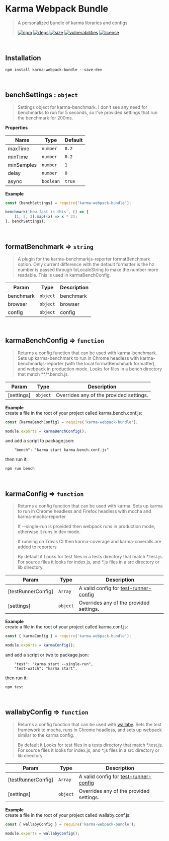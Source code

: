 # Karma Webpack Bundle

> A personalized bundle of karma libraries and configs
>
> [![npm][npm]][npm-url]
[![deps][deps]][deps-url]
[![size][size]][size-url]
[![vulnerabilities][vulnerabilities]][vulnerabilities-url]
[![license][license]][license-url]


<br><a name="Installation"></a>

## Installation
```
npm install karma-webpack-bundle --save-dev
```

<br><a name="benchSettings"></a>

## benchSettings : <code>object</code>
> Settings object for karma-benchmark. I don't see any need for benchmarks to run for 5 seconds, so I've provided settings that run the benchmark for 200ms.

**Properties**

| Name | Type | Default |
| --- | --- | --- |
| maxTime | <code>number</code> | <code>0.2</code> | 
| minTime | <code>number</code> | <code>0.2</code> | 
| minSamples | <code>number</code> | <code>1</code> | 
| delay | <code>number</code> | <code>0</code> | 
| async | <code>boolean</code> | <code>true</code> | 

**Example**  
```javascript
const {benchSettings} = require('karma-webpack-bundle');

benchmark('how fast is this', () => {
    [1, 2, 3].map((x) => x * 2);
}, benchSettings);
```

<br><a name="formatBenchmark"></a>

## formatBenchmark ⇒ <code>string</code>
> A plugin for the karma-benchmarkjs-reporter formatBenchmark option. Only current difference with the default formatter is the hz number is passed through toLocaleString to make the number more readable. This is used in karmaBenchConfig.


| Param | Type | Description |
| --- | --- | --- |
| benchmark | <code>object</code> | benchmark |
| browser | <code>object</code> | browser |
| config | <code>object</code> | config |


<br><a name="karmaBenchConfig"></a>

## karmaBenchConfig ⇒ <code>function</code>
> Returns a config function that can be used with karma-benchmark. Sets up karma-benchmark to run in Chrome headless with karma-benchmarkjs-reporter (with the local formatBenchmark formatter), and webpack in production mode. Looks for files in a bench directory that match \*\*\/\*.bench.js.


| Param | Type | Description |
| --- | --- | --- |
| [settings] | <code>object</code> | Overrides any of the provided settings. |

**Example**  
create a file in the root of your project called karma.bench.conf.js:

```javascript
const {karmaBenchConfig} = require('karma-webpack-bundle');

module.exports = karmaBenchConfig();
```

and add a script to package.json:

```
    "bench": "karma start karma.bench.conf.js"
```

then run it:

```
npm run bench
```

<br><a name="karmaConfig"></a>

## karmaConfig ⇒ <code>function</code>
> Returns a config function that can be used with karma. Sets up karma to run in Chrome headless and Firefox headless with mocha and karma-mocha-reporter.
> 
> If --single-run is provided then webpack runs in production mode, otherwise it runs in dev mode.
> 
> If running on Travis CI then karma-coverage and karma-coveralls are added to reporters
> 
> By default it Looks for test files in a tests directory that match *.test.js. For source files it looks for index.js, and *.js files in a src directory or lib directory.


| Param | Type | Description |
| --- | --- | --- |
| [testRunnerConfig] | <code>Array</code> | A valid config for [test-runner-config](https://www.npmjs.com/package/test-runner-config) |
| [settings] | <code>object</code> | Overrides any of the provided settings. |

**Example**  
create a file in the root of your project called karma.conf.js:

```javascript
const { karmaConfig } = require('karma-webpack-bundle');

module.exports = karmaConfig();
```

and add a script or two to package.json:

```
    "test": "karma start --single-run",
    "test-watch": "karma start",
```

then run it:

```
npm test
```

<br><a name="wallabyConfig"></a>

## wallabyConfig ⇒ <code>function</code>
> Returns a config function that can be used with [wallaby](https://wallabyjs.com/). Sets the test framework to mocha, runs in Chrome headless, and sets up webpack similar to the karma config.
> 
> By default it Looks for test files in a tests directory that match *.test.js. For source files it looks for index.js, and *.js files in a src directory or lib directory.


| Param | Type | Description |
| --- | --- | --- |
| [testRunnerConfig] | <code>Array</code> | A valid config for [test-runner-config](https://www.npmjs.com/package/test-runner-config) |
| [settings] | <code>object</code> | Overrides any of the provided settings. |

**Example**  
create a file in the root of your project called wallaby.conf.js:

```javascript
const { wallabyConfig } = require('karma-webpack-bundle');

module.exports = wallabyConfig();
```

[npm]: https://img.shields.io/npm/v/karma-webpack-bundle.svg
[npm-url]: https://npmjs.com/package/karma-webpack-bundle
[deps]: https://david-dm.org/darrenpaulwright/karma-webpack-bundle.svg
[deps-url]: https://david-dm.org/darrenpaulwright/karma-webpack-bundle
[size]: https://packagephobia.now.sh/badge?p&#x3D;karma-webpack-bundle
[size-url]: https://packagephobia.now.sh/result?p&#x3D;karma-webpack-bundle
[vulnerabilities]: https://snyk.io/test/github/DarrenPaulWright/karma-webpack-bundle/badge.svg?targetFile&#x3D;package.json
[vulnerabilities-url]: https://snyk.io/test/github/DarrenPaulWright/karma-webpack-bundle?targetFile&#x3D;package.json
[license]: https://img.shields.io/github/license/DarrenPaulWright/karma-webpack-bundle.svg
[license-url]: https://npmjs.com/package/karma-webpack-bundle/LICENSE.md
